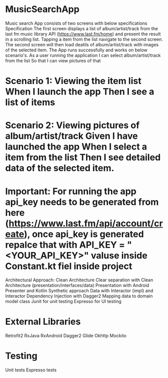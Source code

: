 # MusicSearchApp
Music search App consists of two screens with below specifications Specification The first screen displays a list of album/artist/track from the last fm music library API (https://www.last.fm/home) and present the result in a scrolling list. Tapping a item from the list navigate to the second screen. The second screen will then load deatils of album/artist/track with images of the selected item. The App runs successfully and works on below scenario's.
As a user running the application I can select album/artist/track from the list So that I can view pictures of that 
# Scenario 1: Viewing the item list When I launch the app Then I see a list of items 
# Scenario 2: Viewing pictures of album/artist/track Given I have launched the app When I select a item from the list Then I see detailed data of the selected item.

# Important: For running the app api_key needs to be generated from here (https://www.last.fm/api/account/create), once api_key is generated repalce that with API_KEY = "<YOUR_API_KEY>" valuse inside Constant.kt fiel inside project
 
Architectural Approach: Clean Architecture
Clear separation with Clean Architecture (presentation/interfaces/data)
Presentation with Android Presenter and Kotlin Synthetic approach
Data with Interactor (impl) and Interactor
Dependency Injection with Dagger2
Mapping data to domain model class
Junit for unit testing
Expresso for UI testing

# External Libraries
Retrofit2
RxJava
RxAndroid
Dagger2
Glide
Okhttp
Mockito

# Testing
Unit tests
Espresso tests
